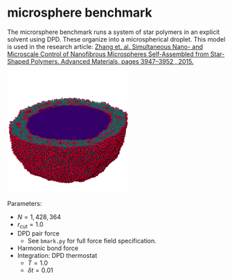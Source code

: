 # microsphere benchmark

The microrsphere benchmark runs a system of star polymers in an explicit solvent using DPD.
These organize into a microspherical droplet. This model is used in the research article:
[Zhang et. al. Simultaneous Nano- and Microscale Control of Nanofibrous Microspheres Self-Assembled from Star-Shaped Polymers. Advanced Materials, pages 3947–3952 , 2015.](http://dx.doi.org/10.1002/adma.201501329)

<img src="microsphere.png" style="width: 280px;"/>

Parameters:

* $N = 1,428,364$
* $r_\mathrm{cut} = 1.0$
* DPD pair force
    * See `bmark.py` for full force field specification.
* Harmonic bond force
* Integration: DPD thermostat
    * $T=1.0$
    * $\delta t = 0.01$

